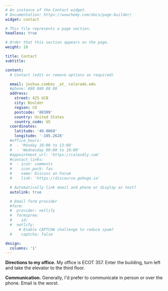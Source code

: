 ```yaml
---
# An instance of the Contact widget.
# Documentation: https://wowchemy.com/docs/page-builder/
widget: contact

# This file represents a page section.
headless: true

# Order that this section appears on the page.
weight: 10

title: Contact
subtitle:

content:
  # Contact (edit or remove options as required)

  email: joshua.combes _at_ colorado.edu
  #phone: 888 888 88 88
  address:
    street: 425 UCB
    city: Boulder
    region: CO
    postcode: '80309'
    country: United States
    country_code: US
  coordinates:
    latitude: '40.0068'
    longitude: '-105.2628'
  #office_hours:
  #  - 'Monday 10:00 to 13:00'
  #  - 'Wednesday 09:00 to 10:00'
  #appointment_url: 'https://calendly.com'
  #contact_links:
  #  - icon: comments
  #    icon_pack: fas
  #    name: Discuss on Forum
  #    link: 'https://discourse.gohugo.io'

  # Automatically link email and phone or display as text?
  autolink: true

  # Email form provider
  #form:
  #  provider: netlify
  #  formspree:
  #    id:
  #  netlify:
      # Enable CAPTCHA challenge to reduce spam?
  #    captcha: false

design:
  columns: '1'
---
```

**Directions to my office.** My office is ECOT 357. Enter the building, turn left and take the elevator to the third floor.

**Communication.** Generally, I'd prefer to communicate in person or over the phone. Email is the worst.
